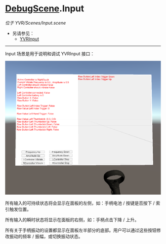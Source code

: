 # [DebugScene](../DemoScenes.md).Input

*位于 YVR/Scenes/Input.scene*

* 另请参见： 
  * [YVRInput](xref:YVR.Core.YVRInput)

---

Input 场景是用于说明和调试 YVRInput 接口：

![InputScene](Input/2021-01-25-14-36-45.png)

所有输入的可持续状态将会显示在面板的左侧，如：手柄电池 / 按键是否按下 / 索引触发位置。

所有输入的瞬时状态将显示在面板的右侧，如：手柄点击下降 / 上升。

所有关于手柄振动的设置都显示在面板左半部分的底部。用户可以通过这些按钮修改振动的频率 / 振幅，或切换振动状态。
